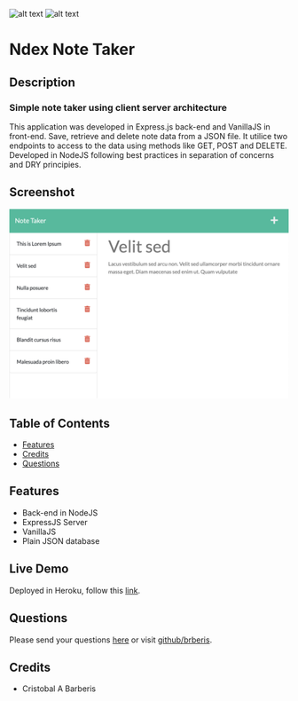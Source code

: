 [comment]: <> (This readme was created by Nodinq Readme Generator)
![alt text](https://img.shields.io/badge/License-MIT-brightgreen)
![alt text](https://img.shields.io/badge/Ver.-1.0.0-blue)

# Ndex Note Taker


## Description

### Simple note taker using client server architecture

This application was developed in Express.js back-end and VanillaJS in front-end. Save, retrieve and delete note data from a JSON file.
It utilice two endpoints to access to the data using methods like GET, POST and DELETE.  Developed in NodeJS following best practices in separation of concerns and DRY principies.

## Screenshot

![alt screenshot](https://github.com/brberis/ndex-note-taker/raw/main/assets/images/web.png?raw=true)

## Table of Contents

- [Features](#features)
- [Credits](#credits)
- [Questions](#questions)

## Features

- Back-end in NodeJS
- ExpressJS Server
- VanillaJS
- Plain JSON database

## Live Demo

Deployed in Heroku, follow this [link]().

## Questions

Please send your questions [here](mailto:cristobal@barberis.com?subject=[GitHub]%20Ndex%20Note%20Taker) or visit [github/brberis](https://github.com/brberis).

## Credits

* Cristobal A Barberis